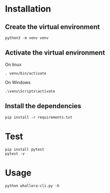 # Installation 

## Create the virtual environment
```
python3 -m venv venv
```

## Activate the virtual environment
On linux
```
. venv/bin/activate
```
On Windows
```
.\venv\Scripts\activate
```

## Install the dependencies 
```
pip install -r requirements.txt 
```

# Test

```
pip install pytest
pytest -v 

```

# Usage 

```
python whallera-cli.py -h

```
